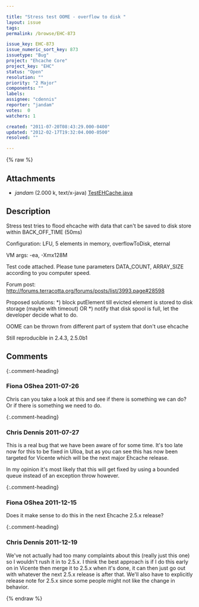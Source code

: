 ```yaml
---

title: "Stress test OOME - overflow to disk "
layout: issue
tags: 
permalink: /browse/EHC-873

issue_key: EHC-873
issue_numeric_sort_key: 873
issuetype: "Bug"
project: "Ehcache Core"
project_key: "EHC"
status: "Open"
resolution: ""
priority: "2 Major"
components: ""
labels: 
assignee: "cdennis"
reporter: "jandam"
votes:  0
watchers: 1

created: "2011-07-20T08:43:29.000-0400"
updated: "2012-02-17T19:32:04.000-0500"
resolved: ""

---
```




{% raw %}


## Attachments

* <em>jandam</em> (2.000 k, text/x-java) [TestEHCache.java](/attachments/EHC/EHC-873/TestEHCache.java)




## Description

<div markdown="1" class="description">

Stress test tries to flood ehcache with data that can't be saved to disk store within BACK\_OFF\_TIME (50ms) 

Configuration: LFU, 5 elements in memory, overflowToDisk, eternal

VM args: -ea, -Xmx128M

Test code attached. Please tune parameters DATA\_COUNT, ARRAY\_SIZE according to you computer speed.

Forum post:
http://forums.terracotta.org/forums/posts/list/3993.page#28598

Proposed solutions:
 \*) block putElement till evicted element is stored to disk storage (maybe with timeout)
OR
 \*) notify that disk spool is full, let the developer decide what to do.

  OOME can be thrown from different part of system that don't use ehcache

Still reproducible in 2.4.3, 2.5.0b1

</div>

## Comments


{:.comment-heading}
### **Fiona OShea** <span class="date">2011-07-26</span>

<div markdown="1" class="comment">

Chris can you take a look at this and see if there is something we can do? Or if there is something we need to do.

</div>


{:.comment-heading}
### **Chris Dennis** <span class="date">2011-07-27</span>

<div markdown="1" class="comment">

This is a real bug that we have been aware of for some time.  It's too late now for this to be fixed in Ulloa, but as you can see this has now been targeted for Vicente which will be the next major Ehcache release.

In my opinion it's most likely that this will get fixed by using a bounded queue instead of an exception throw however.

</div>


{:.comment-heading}
### **Fiona OShea** <span class="date">2011-12-15</span>

<div markdown="1" class="comment">

Does it make sense to do this in the next Ehcache 2.5.x release?

</div>


{:.comment-heading}
### **Chris Dennis** <span class="date">2011-12-19</span>

<div markdown="1" class="comment">

We've not actually had too many complaints about this (really just this one) so I wouldn't rush it in to 2.5.x.  I think the best approach is if I do this early on in Vicente then merge it to 2.5.x when it's done, it can then just go out with whatever the next 2.5.x release is after that.  We'll also have to explicitly release note for 2.5.x since some people might not like the change in behavior.

</div>



{% endraw %}
